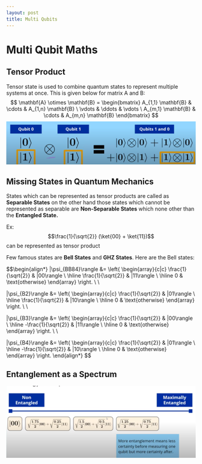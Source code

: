 ```yaml
---
layout: post
title: Multi Qubits
---
```

# Multi Qubit Maths
## Tensor Product
Tensor state is used to combine quantum states to represent multiple systems at once. This is given below for matrix A and B:  $$ \mathbf{A} \otimes \mathbf{B} = \begin{bmatrix} A_{1,1} \mathbf{B} & \cdots & A_{1,n} \mathbf{B} \ \vdots & \ddots & \vdots \ A_{m,1} \mathbf{B} & \cdots & A_{m,n} \mathbf{B} \end{bmatrix} $$
![tensor_product](../assets/images/tensor_product.png)
## Missing States in Quantum Mechanics
States which can be represented as tensor products are called as **Separable States** on the other hand those states which cannot be represented as separable are **Non-Separable States** which none other than the **Entangled State.** 

Ex: $$\frac{1}{\sqrt{2}} (\ket{00} + \ket{11})$$ can be represented as tensor product
	
Few famous states are **Bell States** and **GHZ States**. Here are the Bell states:

$$\begin{align*}
|\psi_{BB84}\rangle &= \left\{ \begin{array}{c|c}
\frac{1}{\sqrt{2}} & |00\rangle \\ \hline
\frac{1}{\sqrt{2}} & |11\rangle \\ \hline
0 & \text{otherwise}
\end{array} \right. \\ \\

|\psi_{B2}\rangle &= \left\{ \begin{array}{c|c}
\frac{1}{\sqrt{2}} & |01\rangle \\ \hline
\frac{1}{\sqrt{2}} & |10\rangle \\ \hline
0 & \text{otherwise}
\end{array} \right. \\ \\

|\psi_{B3}\rangle &= \left\{ \begin{array}{c|c}
\frac{1}{\sqrt{2}} & |00\rangle \\ \hline
-\frac{1}{\sqrt{2}} & |11\rangle \\ \hline
0 & \text{otherwise}
\end{array} \right. \\ \\

|\psi_{B4}\rangle &= \left\{ \begin{array}{c|c}
\frac{1}{\sqrt{2}} & |01\rangle \\ \hline
-\frac{1}{\sqrt{2}} & |10\rangle \\ \hline
0 & \text{otherwise}
\end{array} \right.
\end{align*}
$$

## Entanglement as a Spectrum
![entanglement-spectrum](../assets/images/entanglement_spectrum.png)


